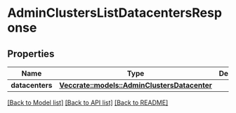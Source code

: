 # AdminClustersListDatacentersResponse

## Properties

Name | Type | Description | Notes
------------ | ------------- | ------------- | -------------
**datacenters** | [**Vec<crate::models::AdminClustersDatacenter>**](AdminClustersDatacenter.md) |  | 

[[Back to Model list]](../README.md#documentation-for-models) [[Back to API list]](../README.md#documentation-for-api-endpoints) [[Back to README]](../README.md)



